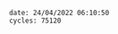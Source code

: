 

                date: 24/04/2022 06:10:50
                cycles: 75120

                         